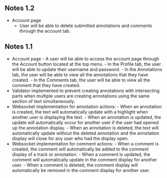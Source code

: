 ## Notes 1.2
- Account page
    - User will be able to delete submitted annotations and comments through the account tab.

## Notes 1.1
- Account page
        - A user will be able to access the account page through the Account button located at the top menu.
        - In the Profile tab, the user will be able to update their username and password.
        - In the Annotations tab, the user will be able to view all the annotations that they have created.
        - In the Comments tab, the user will be able to view all the comment that they have created.
- Validator implemented to prevent creating annotations with intersecting parts when multiple users are creating annotations using the same section of text simultaneously.
- Websocket implementation for annotation actions:
        - When an annotation is created, the text will automatically update with a highlight when another user is displaying the text.
        - When an annotation is updated, the update will automatically occur for another user if the user had opened up the annotation display.
        - When an annotation is deleted, the text will automatically update without the deleted annotation and the annotation display will close for any user who had the display open.
- Websocket implementation for comment actions:
        - When a comment is created, the comment will automatically be added to the comment display of a track or annotation.
        - When a comment is updated, the comment will automatically update in the comment display for another user.
        - When a comment is deleted, the comment display will automatically be removed in the comment display for another user.
